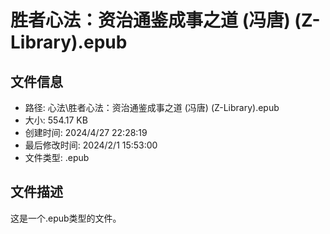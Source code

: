 ﻿# 胜者心法：资治通鉴成事之道 (冯唐) (Z-Library).epub

## 文件信息
- 路径: 心法\胜者心法：资治通鉴成事之道 (冯唐) (Z-Library).epub
- 大小: 554.17 KB
- 创建时间: 2024/4/27 22:28:19
- 最后修改时间: 2024/2/1 15:53:00
- 文件类型: .epub

## 文件描述
这是一个.epub类型的文件。

